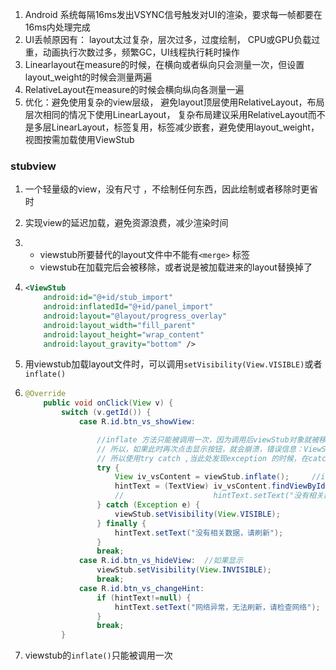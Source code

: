 1. Android 系统每隔16ms发出VSYNC信号触发对UI的渲染，要求每一帧都要在16ms内处理完成
2. UI丢帧原因有： layout太过复杂，层次过多，过度绘制， CPU或GPU负载过重，动画执行次数过多，频繁GC，UI线程执行耗时操作
3. Linearlayout在measure的时候，在横向或者纵向只会测量一次，但设置layout_weight的时候会测量两遍
4. RelativeLayout在measure的时候会横向纵向各测量一遍
5. 优化：避免使用复杂的view层级， 避免layout顶层使用RelativeLayout，布局层次相同的情况下使用LinearLayout， 复杂布局建议采用RelativeLayout而不是多层LinearLayout，<include/>标签复用，<merge/>标签减少嵌套，避免使用layout_weight，视图按需加载使用ViewStub

### stubview

1. 一个轻量级的view，没有尺寸 ，不绘制任何东西，因此绘制或者移除时更省时

2. 实现view的延迟加载，避免资源浪费，减少渲染时间

3. * viewstub所要替代的layout文件中不能有`<merge>` 标签
   * viewstub在加载完后会被移除，或者说是被加载进来的layout替换掉了

4. ```xml
   <ViewStub
       android:id="@+id/stub_import"
       android:inflatedId="@+id/panel_import"
       android:layout="@layout/progress_overlay"
       android:layout_width="fill_parent"
       android:layout_height="wrap_content"
       android:layout_gravity="bottom" />
   
   ```

5. 用viewstub加载layout文件时，可以调用`setVisibility(View.VISIBLE)`或者`inflate()`

6. ```java
   @Override
       public void onClick(View v) {
           switch (v.getId()) {
               case R.id.btn_vs_showView:
   
                   //inflate 方法只能被调用一次，因为调用后viewStub对象就被移除了视图树；
                   // 所以，如果此时再次点击显示按钮，就会崩溃，错误信息：ViewStub must have a non-null ViewGroup viewParent；
                   // 所以使用try catch ,当此处发现exception 的时候，在catch中使用setVisibility()重新显示
                   try {
                       View iv_vsContent = viewStub.inflate();     //inflate 方法只能被调用一次，
                       hintText = (TextView) iv_vsContent.findViewById(R.id.tv_vsContent);
                       //                    hintText.setText("没有相关数据，请刷新");
                   } catch (Exception e) {
                       viewStub.setVisibility(View.VISIBLE);
                   } finally {
                       hintText.setText("没有相关数据，请刷新");
                   }
                   break;
               case R.id.btn_vs_hideView:  //如果显示
                   viewStub.setVisibility(View.INVISIBLE);
                   break;
               case R.id.btn_vs_changeHint:
                   if (hintText!=null) { 
                       hintText.setText("网络异常，无法刷新，请检查网络");
                   }
                   break;
           }
   
   ```

7. viewstub的`inflate()`只能被调用一次

